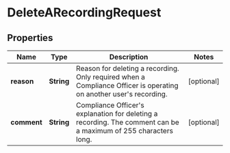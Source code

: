 <!--  Copyright 2025 Cisco Systems Inc.

Permission is hereby granted, free of charge, to any person obtaining a copy
of this software and associated documentation files (the "Software"), to deal
in the Software without restriction, including without limitation the rights
to use, copy, modify, merge, publish, distribute, sublicense, and/or sell
copies of the Software, and to permit persons to whom the Software is
furnished to do so, subject to the following conditions:

The above copyright notice and this permission notice shall be included in
all copies or substantial portions of the Software.

THE SOFTWARE IS PROVIDED "AS IS", WITHOUT WARRANTY OF ANY KIND, EXPRESS OR
IMPLIED, INCLUDING BUT NOT LIMITED TO THE WARRANTIES OF MERCHANTABILITY,
FITNESS FOR A PARTICULAR PURPOSE AND NONINFRINGEMENT. IN NO EVENT SHALL THE
AUTHORS OR COPYRIGHT HOLDERS BE LIABLE FOR ANY CLAIM, DAMAGES OR OTHER
LIABILITY, WHETHER IN AN ACTION OF CONTRACT, TORT OR OTHERWISE, ARISING FROM,
OUT OF OR IN CONNECTION WITH THE SOFTWARE OR THE USE OR OTHER DEALINGS IN
THE SOFTWARE.-->


# DeleteARecordingRequest


## Properties

| Name | Type | Description | Notes |
|------------ | ------------- | ------------- | -------------|
|**reason** | **String** | Reason for deleting a recording. Only required when a Compliance Officer is operating on another user&#39;s recording. |  [optional] |
|**comment** | **String** | Compliance Officer&#39;s explanation for deleting a recording. The comment can be a maximum of 255 characters long. |  [optional] |



